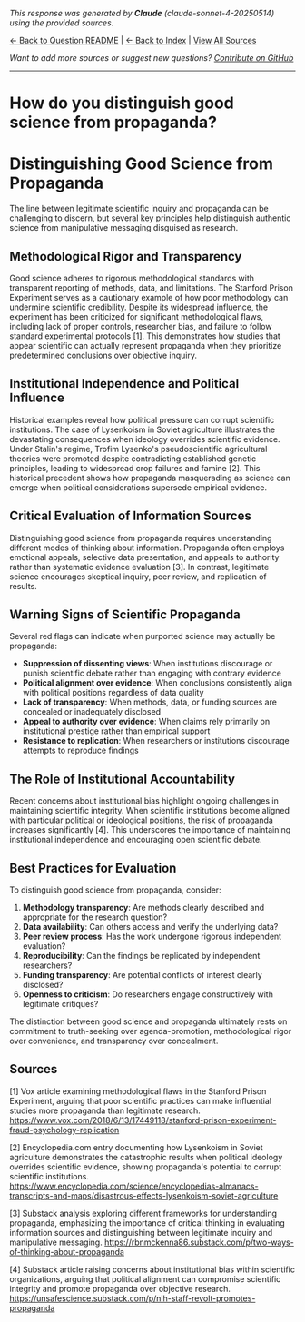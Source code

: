 <!-- 
Generated by: claude
Model: claude-sonnet-4-20250514
Prompt type: sources
Generated at: 2025-06-12T13:50:24.720463
-->

*This response was generated by **Claude** (claude-sonnet-4-20250514) using the provided sources.*

[← Back to Question README](README.md) | [← Back to Index](../README.md) | [View All Sources](../allsources.md)

*Want to add more sources or suggest new questions? [Contribute on GitHub](https://github.com/justinwest/SuggestedSources)*

---

# How do you distinguish good science from propaganda?

# Distinguishing Good Science from Propaganda

The line between legitimate scientific inquiry and propaganda can be challenging to discern, but several key principles help distinguish authentic science from manipulative messaging disguised as research.

## Methodological Rigor and Transparency

Good science adheres to rigorous methodological standards with transparent reporting of methods, data, and limitations. The Stanford Prison Experiment serves as a cautionary example of how poor methodology can undermine scientific credibility. Despite its widespread influence, the experiment has been criticized for significant methodological flaws, including lack of proper controls, researcher bias, and failure to follow standard experimental protocols [1]. This demonstrates how studies that appear scientific can actually represent propaganda when they prioritize predetermined conclusions over objective inquiry.

## Institutional Independence and Political Influence

Historical examples reveal how political pressure can corrupt scientific institutions. The case of Lysenkoism in Soviet agriculture illustrates the devastating consequences when ideology overrides scientific evidence. Under Stalin's regime, Trofim Lysenko's pseudoscientific agricultural theories were promoted despite contradicting established genetic principles, leading to widespread crop failures and famine [2]. This historical precedent shows how propaganda masquerading as science can emerge when political considerations supersede empirical evidence.

## Critical Evaluation of Information Sources

Distinguishing good science from propaganda requires understanding different modes of thinking about information. Propaganda often employs emotional appeals, selective data presentation, and appeals to authority rather than systematic evidence evaluation [3]. In contrast, legitimate science encourages skeptical inquiry, peer review, and replication of results.

## Warning Signs of Scientific Propaganda

Several red flags can indicate when purported science may actually be propaganda:

- **Suppression of dissenting views**: When institutions discourage or punish scientific debate rather than engaging with contrary evidence
- **Political alignment over evidence**: When conclusions consistently align with political positions regardless of data quality
- **Lack of transparency**: When methods, data, or funding sources are concealed or inadequately disclosed
- **Appeal to authority over evidence**: When claims rely primarily on institutional prestige rather than empirical support
- **Resistance to replication**: When researchers or institutions discourage attempts to reproduce findings

## The Role of Institutional Accountability

Recent concerns about institutional bias highlight ongoing challenges in maintaining scientific integrity. When scientific institutions become aligned with particular political or ideological positions, the risk of propaganda increases significantly [4]. This underscores the importance of maintaining institutional independence and encouraging open scientific debate.

## Best Practices for Evaluation

To distinguish good science from propaganda, consider:

1. **Methodology transparency**: Are methods clearly described and appropriate for the research question?
2. **Data availability**: Can others access and verify the underlying data?
3. **Peer review process**: Has the work undergone rigorous independent evaluation?
4. **Reproducibility**: Can the findings be replicated by independent researchers?
5. **Funding transparency**: Are potential conflicts of interest clearly disclosed?
6. **Openness to criticism**: Do researchers engage constructively with legitimate critiques?

The distinction between good science and propaganda ultimately rests on commitment to truth-seeking over agenda-promotion, methodological rigor over convenience, and transparency over concealment.

## Sources

[1] Vox article examining methodological flaws in the Stanford Prison Experiment, arguing that poor scientific practices can make influential studies more propaganda than legitimate research. https://www.vox.com/2018/6/13/17449118/stanford-prison-experiment-fraud-psychology-replication

[2] Encyclopedia.com entry documenting how Lysenkoism in Soviet agriculture demonstrates the catastrophic results when political ideology overrides scientific evidence, showing propaganda's potential to corrupt scientific institutions. https://www.encyclopedia.com/science/encyclopedias-almanacs-transcripts-and-maps/disastrous-effects-lysenkoism-soviet-agriculture

[3] Substack analysis exploring different frameworks for understanding propaganda, emphasizing the importance of critical thinking in evaluating information sources and distinguishing between legitimate inquiry and manipulative messaging. https://rbnmckenna86.substack.com/p/two-ways-of-thinking-about-propaganda

[4] Substack article raising concerns about institutional bias within scientific organizations, arguing that political alignment can compromise scientific integrity and promote propaganda over objective research. https://unsafescience.substack.com/p/nih-staff-revolt-promotes-propaganda